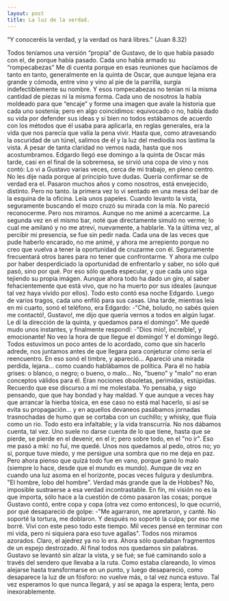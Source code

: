 ```yaml
---
layout: post
title: La luz de la verdad.
---
```


“Y conoceréis la verdad, y la verdad os hará libres.” (Juan 8.32) 

Todos teníamos una versión “propia” de Gustavo, de lo que había pasado con el, de porque había pasado. Cada uno había armado su “rompecabezas” Me di cuenta porque en esas reuniones que hacíamos de tanto en tanto, generalmente en la quinta de Oscar, que aunque lejana era grande y  cómoda, entre vino y vino al pie de la parrilla, surgía indefectiblemente su nombre. Y esos rompecabezas no tenían ni la misma cantidad de piezas ni la misma forma. Cada uno de nosotros la había moldeado para que “encaje” y forme una imagen que avale la historia que cada uno sostenía; pero en algo coincidimos: equivocado o no, había dado su vida por defender sus ideas y si bien no todos estábamos de acuerdo con los métodos que él usaba para aplicarla, en reglas generales, era la vida que nos parecía que valía la pena vivir. Hasta que, como atravesando la oscuridad de un túnel, salimos de él y la luz del mediodía nos lastima la vista. A pesar de tanta claridad no vemos nada, hasta que nos acostumbramos. Edgardo llegó ese domingo a la quinta de Oscar más tarde, casi en el final de la sobremesa, se sirvió una copa de vino y nos contó: Lo vi a Gustavo varias veces, cerca de mi trabajo, en pleno centro. No les dije nada porque al principio tuve dudas. Quería confirmar se de verdad era el. Pasaron muchos años y como nosotros, está envejecido, distinto. Pero no tanto. la primera vez lo vi sentado en una mesa del bar de la esquina de la oficina. Leía unos papeles. Cuando levanto la vista, seguramente buscando el mozo cruzó su mirada con la mía. No pareció reconocerme. Pero nos miramos. Aunque no me animé a acercarme. La segunda vez en el mismo bar, noté que directamente simuló no verme; lo cual me amilanó y no me atreví, nuevamente, a hablarle. Ya la última vez, al percibir mi presencia, se fue sin pedir nada. Cada una de las veces que pude haberlo encarado, no me animé, y ahora me arrepiento porque no creo que vuelva a tener la oportunidad de cruzarme con él. Seguramente frecuentará otros bares para no tener que confrontarme. Y ahora me culpo por haber desperdiciado la oportunidad de enfrentarlo y saber, no sólo qué pasó, sino por qué. Por eso sólo queda especular, y que cada uno siga tejiendo su propia imágen. Aunque ahora todo ha dado un giro, al saber fehacientemente que está vivo, que no ha muerto por sus ideales (aunque tal vez haya vivido por ellos). Todo esto contó esa noche Edgardo. Luego de varios tragos, cada uno enfiló para sus casas. Una tarde, mientras leía en mi cuarto, sonó el teléfono, era Edgardo: 
-"Ché, boludo, no sabés quien me contactó!, Gustavo!, me dijo que quería vernos a todos en algún lugar. Le dí la dirección de la quinta, y quedamos para el domingo". Me quedé mudo unos instantes, y finalmente respondí: 
-"Dios mío!, increíble!, y emocionante! No veo la hora de que llegue el domingo! 
Y el domingo llegó. Todos estuvimos un poco antes de lo acordado, como que sin hacerlo adrede, nos juntamos antes de que llegara para conjeturar cómo sería el reencuentro. En eso sonó el timbre, y apareció... Apareció una mirada perdida, lejana... como cuando hablábamos de política. Para él no había grises: o blanco, o negro; o bueno, o malo... No, "bueno" y "malo" no eran conceptos válidos para él. Eran nociones obsoletas, perimidas, estúpidas. Recuerdo que ese discurso a mí me molestaba. Yo pensaba, y sigo pensando, que que hay bondad y hay maldad. Y que aunque a veces hay que arrancar la hierba tóxica, en ese caso no está mal hacerlo, si así se evita su propagación... y en aquellos devaneos pasábamos jornadas trasnochadas de humo que se cortaba con un cuchillo; y whisky, que fluía como un rio.
Todo esto era infaltable; y la vida transcurría. No nos dábamos cuenta, tal vez. Uno suele no darse cuenta de lo que tiene, hasta que se pierde, se pierde en el devenir, en el ir; pero sobre todo, en el "no ir". Eso me pasó a mkí: no fuí, me quedé. Unos nos quedamos al pedo, otros no; yo sí, porque tuve miedo, y me persigue una sombra que no me deja en paz.       Pero ahora pienso que quizá   todo fue en vano, porque  ganó lo malo (siempre lo hace, desde que el mundo es mundo). Aunque de vez en cuando una luz asoma en el horizonte, pocas veces fulgura y deslumbra.
"El hombre, lobo del hombre". Verdad más grande que la de Hobbes? No, imposible sustraerse a esa verdad incontrastable.
En fín, mi visión no es la que importa, sólo hace a la cuestión de cómo pasaron las cosas; porque Gustavo contó, entre copa y copa (otra vez como entonces), lo que ocurrió, por qué desapareció de golpe: -"Me agarraron, me apretaron, y canté. No soporté la tortura, me doblaron. Y después no soporté la culpa; por eso me borré. Viví con este peso todo este tiempo. Mil veces pensé en terminar con mi vida, pero ni siquiera para eso tuve agallas".
Todos nos miramos azorados. Claro, el ajedrez ya no lo era. Ahora sólo quedaban fragmentos  de un espejo destrozado.
Al final todos nos quedamos sin palabras. Gustavo se levantó sin alzar la vista, y se fué; se fué caminando solo a través del sendero que llevaba a la ruta. Como estaba clareando, lo vimos alejarse hasta transformarse en un punto, y luego desapareció, como desaparece la luz de un  fósforo: no vuelve más, o tal vez nunca estuvo. Tal vez esperamos lo que nunca llegará, y así se apaga la espera; lenta, pero inexorablemente.


